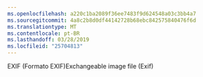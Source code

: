 ```yaml
---
ms.openlocfilehash: a220c1ba2089f36ee7483f9d624548a03c3bb4a7
ms.sourcegitcommit: 4a8c2b8d0df44142728b68ebc842575840476f6d
ms.translationtype: MT
ms.contentlocale: pt-BR
ms.lasthandoff: 03/28/2019
ms.locfileid: "25704813"
---
```

<span data-ttu-id="fd16f-101">EXIF (Formato EXIF)</span><span class="sxs-lookup"><span data-stu-id="fd16f-101">Exchangeable image file (Exif)</span></span>